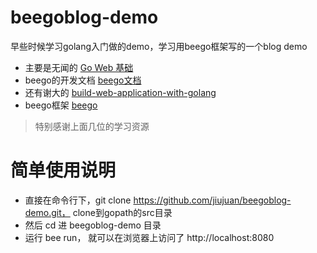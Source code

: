 # beegoblog-demo
早些时候学习golang入门做的demo，学习用beego框架写的一个blog demo

- 主要是无闻的 [Go Web 基础](https://github.com/Unknwon/go-web-foundation)
- beego的开发文档 [beego文档](https://beego.me/docs/intro/)
- 还有谢大的 [build-web-application-with-golang](https://github.com/astaxie/build-web-application-with-golang)
- beego框架 [beego](https://github.com/astaxie/beego)


> 特别感谢上面几位的学习资源

# 简单使用说明
- 直接在命令行下，git clone https://github.com/jiujuan/beegoblog-demo.git， clone到gopath的src目录 
- 然后 cd 进 beegoblog-demo 目录
- 运行 bee run， 就可以在浏览器上访问了 http://localhost:8080

